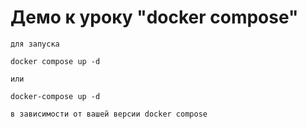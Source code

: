 # Демо к уроку "docker compose"

```
для запуска

docker compose up -d

или

docker-compose up -d

в зависимости от вашей версии docker compose

```